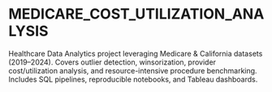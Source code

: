 # MEDICARE_COST_UTILIZATION_ANALYSIS
Healthcare Data Analytics project leveraging Medicare &amp; California datasets (2019–2024). Covers outlier detection, winsorization, provider cost/utilization analysis, and resource-intensive procedure benchmarking. Includes SQL pipelines, reproducible notebooks, and Tableau dashboards.
